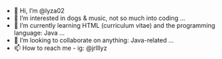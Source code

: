 - 👋 Hi, I’m @lyza02
- 👀 I’m interested in dogs & music, not so much into coding ...
- 🌱 I’m currently learning HTML (curriculum vitae) and the programming language: Java ...
- 💞️ I’m looking to collaborate on anything: Java-related ...
- 📫 How to reach me - ig: @jrlllyz

<!---
lyza02/lyza02 is a ✨ special ✨ repository because its `README.md` (this file) appears on your GitHub profile.
You can click the Preview link to take a look at your changes.
--->
